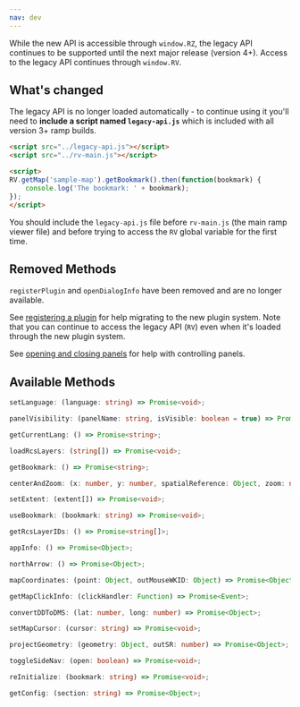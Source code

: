 ```yaml
---
nav: dev
---
```


While the new API is accessible through `window.RZ`, the legacy API continues to be supported until the next major release (version 4+). Access to the legacy API continues through `window.RV`.

## What's changed

The legacy API is no longer loaded automatically - to continue using it you'll need to **include a script named `legacy-api.js`** which is included with all version 3+ ramp builds.

```html
<script src="../legacy-api.js"></script>
<script src="../rv-main.js"></script>

<script>
RV.getMap('sample-map').getBookmark().then(function(bookmark) {
    console.log('The bookmark: ' + bookmark);
});
</script>
```

You should include the `legacy-api.js` file before `rv-main.js` (the main ramp viewer file) and before trying to access the `RV` global variable for the first time. 

## Removed Methods

`registerPlugin` and `openDialogInfo` have been removed and are no longer available.

See [registering a plugin](/developer/plugins?id=register) for help migrating to the new plugin system. Note that you can continue to access the legacy API (`RV`) even when it's loaded through the new plugin system.

See [opening and closing panels](/developer/panels?id=open-close) for help with controlling panels. 

## Available Methods

```ts
setLanguage: (language: string) => Promise<void>;
```

```ts
panelVisibility: (panelName: string, isVisible: boolean = true) => Promise<void>;
```

```ts
getCurrentLang: () => Promise<string>;
```

```ts
loadRcsLayers: (string[]) => Promise<void>;
```

```ts
getBookmark: () => Promise<string>;
```

```ts
centerAndZoom: (x: number, y: number, spatialReference: Object, zoom: number) => Promise<void>;
```

```ts
setExtent: (extent[]) => Promise<void>;
```

```ts
useBookmark: (bookmark: string) => Promise<void>;
```

```ts
getRcsLayerIDs: () => Promise<string[]>;
```

```ts
appInfo: () => Promise<Object>;
```

```ts
northArrow: () => Promise<Object>;
```

```ts
mapCoordinates: (point: Object, outMouseWKID: Object) => Promise<Object[]>;
```

```ts
getMapClickInfo: (clickHandler: Function) => Promise<Event>;
```

```ts
convertDDToDMS: (lat: number, long: number) => Promise<Object>;
```

```ts
setMapCursor: (cursor: string) => Promise<void>;
```

```ts
projectGeometry: (geometry: Object, outSR: number) => Promise<Object>;
```

```ts
toggleSideNav: (open: boolean) => Promise<void>;
```

```ts
reInitialize: (bookmark: string) => Promise<void>;
```

```ts
getConfig: (section: string) => Promise<Object>;
```